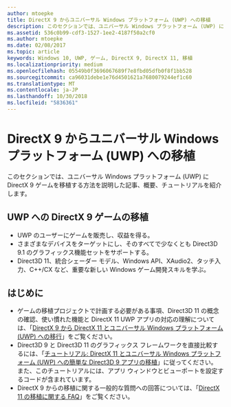 ```yaml
---
author: mtoepke
title: DirectX 9 からユニバーサル Windows プラットフォーム (UWP) への移植
description: このセクションでは、ユニバーサル Windows プラットフォーム (UWP) に DirectX 9 ゲームを移植する方法を説明した記事、概要、チュートリアルを紹介します。
ms.assetid: 536c0b99-cdf3-1527-1ee2-4187f50a2cf0
ms.author: mtoepke
ms.date: 02/08/2017
ms.topic: article
keywords: Windows 10, UWP, ゲーム, DirectX 9, DirectX 11, 移植
ms.localizationpriority: medium
ms.openlocfilehash: 05549b0f3696067689f7e8fbd05dfb0f8f1bb528
ms.sourcegitcommit: ca96031debe1e76d4501621a7680079244ef1c60
ms.translationtype: MT
ms.contentlocale: ja-JP
ms.lasthandoff: 10/30/2018
ms.locfileid: "5836361"
---
```

# <a name="port-from-directx-9-to-universal-windows-platform-uwp"></a>DirectX 9 からユニバーサル Windows プラットフォーム (UWP) への移植



このセクションでは、ユニバーサル Windows プラットフォーム (UWP) に DirectX 9 ゲームを移植する方法を説明した記事、概要、チュートリアルを紹介します。

##  <a name="port-your-directx-9-game-to-uwp"></a>UWP への DirectX 9 ゲームの移植


-   UWP のユーザーにゲームを販売し、収益を得る。
-   さまざまなデバイスをターゲットにし、そのすべてで少なくとも Direct3D 9.1 のグラフィックス機能セットをサポートする。
-   Direct3D 11、統合シェーダー モデル、Windows API、XAudio2、タッチ入力、C++/CX など、重要な新しい Windows ゲーム開発スキルを学ぶ。

## <a name="where-do-i-start"></a>はじめに


-   ゲームの移植プロジェクトで計画する必要がある事項、Direct3D 11 の概念の確認、使い慣れた機能と DirectX 11 UWP アプリの対応の理解については、「[DirectX 9 から DirectX 11 とユニバーサル Windows プラットフォーム (UWP) への移行](porting-considerations.md)」をご覧ください。
-   Direct3D 9 と Direct3D 11 のグラフィックス フレームワークを直接比較するには、「[チュートリアル: DirectX 11 とユニバーサル Windows プラットフォーム (UWP) への簡単な Direct3D 9 アプリの移植](walkthrough--simple-port-from-direct3d-9-to-11-1.md)」に従ってください。 また、このチュートリアルには、アプリ ウィンドウとビューポートを設定するコードが含まれています。
-   DirectX 9 からの移植に関する一般的な質問への回答については、「[DirectX 11 の移植に関する FAQ](directx-porting-faq.md)」をご覧ください。

 

 




